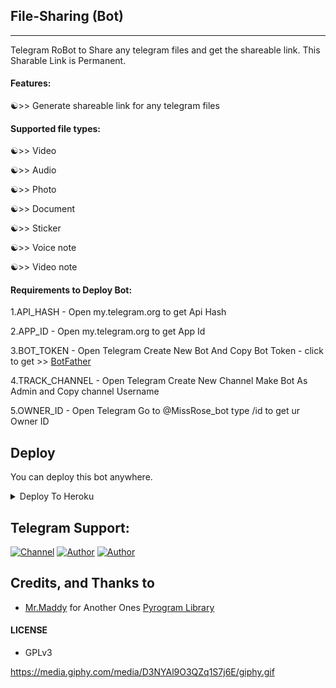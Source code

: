 ## File-Sharing (Bot)
---

Telegram RoBot to Share any telegram files and get the shareable link.
This Sharable Link is Permanent.

#### Features:

☯>> Generate shareable link for any telegram files

#### Supported file types:

☯>> Video

☯>> Audio

☯>> Photo

☯>> Document

☯>> Sticker

☯>> Voice note

☯>> Video note

#### Requirements to Deploy Bot:


1.API_HASH - Open my.telegram.org to get Api Hash 

2.APP_ID  - Open my.telegram.org to get App Id

3.BOT_TOKEN - Open Telegram Create New Bot And Copy Bot Token - click to get >> [BotFather](https://telegram.dog/botfather)

4.TRACK_CHANNEL - Open Telegram Create New Channel Make Bot As Admin and Copy channel Username

5.OWNER_ID - Open Telegram Go to @MissRose_bot type /id to get ur Owner ID 

## Deploy
You can deploy this bot anywhere.

<details><summary>Deploy To Heroku</summary>
<p>
<br>
<a href="https://heroku.com/deploy?template=https://github.com/Fraud-boy-bgm/File-Sharing">
  <img src="https://www.herokucdn.com/deploy/button.svg" alt="Deploy">
</a>
</p>
</details>

## Telegram Support:

[![Channel](https://img.shields.io/badge/TG-Channel-30302f?style=flat&logo=telegram)](https://telegram.dog/+xB1wcanRzd45MDRl)
[![Author](https://img.shields.io/badge/TG-Developer-30302f?style=flat&logo=telegram)](https://telegram.dog/fbb_alone)
[![Author](https://img.shields.io/badge/TG-Developer-30302f?style=flat&logo=gmail)](https://mail.google.com/mail/u/0/#inbox?compose=GTvVlcSMVxdkLCrLrTsXdtGPwZDMSTjgjFnSdxdlzWkhDxMDRRtWzjkWsjDmsPsQchhbkqWKrPwXr)

## Credits, and Thanks to

* [Mr.Maddy](https://telegram.dog/fbb_alone) for Another Ones [Pyrogram Library](https://github.com/pyrogram/pyrogram)

#### LICENSE
- GPLv3

https://media.giphy.com/media/D3NYAl9O3QZq1S7j6E/giphy.gif

